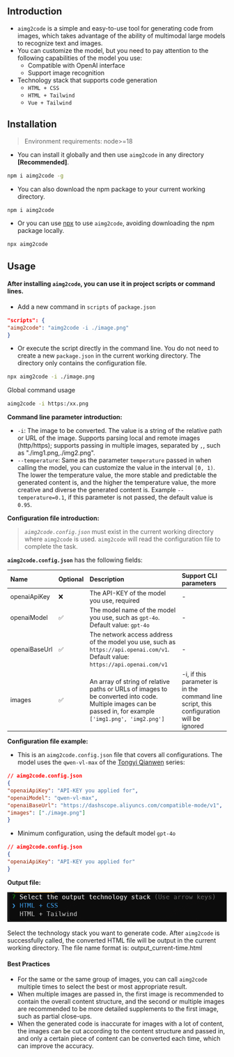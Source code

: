 ## Introduction

- `aimg2code` is a simple and easy-to-use tool for generating code from images, which takes advantage of the ability of multimodal large models to recognize text and images.
- You can customize the model, but you need to pay attention to the following capabilities of the model you use:
  - Compatible with OpenAI interface
  - Support image recognition
- Technology stack that supports code generation
  - `HTML + CSS`
  - `HTML + Tailwind`
  - `Vue + Tailwind`

## Installation

> Environment requirements: node>=18

- You can install it globally and then use `aimg2code` in any directory **[Recommended]**.
```bash
npm i aimg2code -g
```
- You can also download the npm package to your current working directory.
```bash
npm i aimg2code
```
- Or you can use [npx](https://docs.npmjs.com/cli/v8/commands/npx) to use `aimg2code`, avoiding downloading the npm package locally.
```bash
npx aimg2code
```

## Usage

#### After installing `aimg2code`, you can use it in project scripts or command lines.
- Add a new command in `scripts` of `package.json`
```json
"scripts": {
"aimg2code": "aimg2code -i ./image.png"
}
```
- Or execute the script directly in the command line. You do not need to create a new `package.json` in the current working directory. The directory only contains the configuration file.
```bash
npx aimg2code -i ./image.png
```
Global command usage
```bash
aimg2code -i https:/xx.png
```

**Command line parameter introduction:**
- `-i`: The image to be converted. The value is a string of the relative path or URL of the image. Supports parsing local and remote images (http/https); supports passing in multiple images, separated by `,`, such as "./img1.png,./img2.png".
- `--temperature`: Same as the parameter `temperature` passed in when calling the model, you can customize the value in the interval `[0, 1)`. The lower the temperature value, the more stable and predictable the generated content is, and the higher the temperature value, the more creative and diverse the generated content is. Example `--temperature=0.1`, if this parameter is not passed, the default value is `0.95`.

**Configuration file introduction:**
> *`aimg2code.config.json`* must exist in the current working directory where `aimg2code` is used. `aimg2code` will read the configuration file to complete the task.

**`aimg2code.config.json`** has the following fields:

| Name | Optional | Description | Support CLI parameters |
| :------------ | :------- | :---------------------------------------------------- | :--- |
| openaiApiKey | ❌ | The API-KEY of the model you use, required | - |
| openaiModel | ✅ | The model name of the model you use, such as `gpt-4o`. Default value: `gpt-4o` | - |
| openaiBaseUrl | ✅ | The network access address of the model you use, such as `https://api.openai.com/v1`. Default value: `https://api.openai.com/v1` | - |
| images | ✅ | An array of string of relative paths or URLs of images to be converted into code. Multiple images can be passed in, for example `['img1.png', 'img2.png']` | -i, if this parameter is in the command line script, this configuration will be ignored |

**Configuration file example:**

- This is an `aimg2code.config.json` file that covers all configurations. The model uses the `qwen-vl-max` of the [Tongyi Qianwen](https://help.aliyun.com/zh/dashscope/developer-reference/compatibility-of-openai-with-dashscope?spm=a2c4g.11186623.0.0.5c5e5b789qrYDP) series:
```json
// aimg2code.config.json
{
"openaiApiKey": "API-KEY you applied for",
"openaiModel": "qwen-vl-max",
"openaiBaseUrl": "https://dashscope.aliyuncs.com/compatible-mode/v1",
"images": ["./image.png"]
}
```
- Minimum configuration, using the default model `gpt-4o`
```json
// aimg2code.config.json
{
"openaiApiKey": "API-KEY you applied for"
}
```

**Output file:**

![](./assets/select-stack.png)

Select the technology stack you want to generate code. After `aimg2code` is successfully called, the converted HTML file will be output in the current working directory. The file name format is: output_current-time.html

#### Best Practices
- For the same or the same group of images, you can call `aimg2code` multiple times to select the best or most appropriate result.
- When multiple images are passed in, the first image is recommended to contain the overall content structure, and the second or multiple images are recommended to be more detailed supplements to the first image, such as partial close-ups.
- When the generated code is inaccurate for images with a lot of content, the images can be cut according to the content structure and passed in, and only a certain piece of content can be converted each time, which can improve the accuracy.
